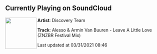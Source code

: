 ## Currently Playing on SoundCloud

[<img align="left" width="100" src="https://i1.sndcdn.com/artworks-UH3ihiFD0CTPFIB2-GsOURA-t500x500.jpg">](https://soundcloud.com/discoveryteam/alesso-armin-van-buuren-leave)

**Artist**: Discovery Team 

**Track**: Alesso & Armin Van Buuren - Leave A Little Love (ZNZBR Festival Mix)

Last updated at 03/31/2021 08:46
